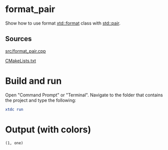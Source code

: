 # format_pair

Show how to use format [xtd::format](https://codedocs.xyz/gammasoft71/xtd/_format_page.html) class with [std::pair](https://en.cppreference.com/w/cpp/utility/pair).

## Sources

[src/format_pair.cpp](src/format_pair.cpp)

[CMakeLists.txt](CMakeLists.txt)

# Build and run

Open "Command Prompt" or "Terminal". Navigate to the folder that contains the project and type the following:

```cmake
xtdc run
```

# Output (with colors)

```
(1, one)
```

